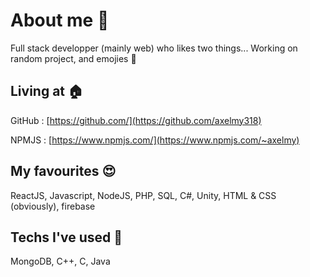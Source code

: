 # About me 👋
Full stack developper (mainly web) who likes two things... Working on random project, and emojies 👀

## Living at 🏠
GitHub : [https://github.com/](https://github.com/axelmy318)

NPMJS : [https://www.npmjs.com/](https://www.npmjs.com/~axelmy)

## My favourites 😍
ReactJS, Javascript, NodeJS, PHP, SQL, C#, Unity, HTML & CSS (obviously), firebase

## Techs I've used 👀
MongoDB, C++, C, Java
